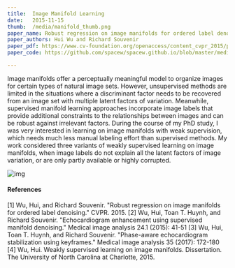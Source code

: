 ```yaml
---
title:  Image Manifold Learning
date:   2015-11-15
thumb:  /media/manifold_thumb.png
paper_name: Robust regression on image manifolds for ordered label denoising
paper_authors: Hui Wu and Richard Souvenir
paper_pdf: https://www.cv-foundation.org/openaccess/content_cvpr_2015/papers/Wu_Robust_Regression_on_2015_CVPR_paper.pdf
paper_code: https://github.com/spacew/spacew.github.io/blob/master/media/h3r.zip?raw=true

---
```

Image manifolds offer a perceptually meaningful model to organize images for
certain types of natural image sets. However, unsupervised methods are limited in the
situations where a discriminant factor needs to be recovered from an image set with
multiple latent factors of variation. Meanwhile, supervised manifold learning 
approaches incorporate image labels that provide additional constraints to the relationships between
images and can be robust against irrelevant factors. During the course of my PhD 
study, I was very interested in learning on image manifolds with weak supervision, 
which needs much less manual labeling effort than supervised methods. 
My work considered three variants of weakly supervised learning on image manifolds, 
when image labels do not explain all the latent factors of image variation, 
or are only partly available or highly corrupted.

<!--more-->

<img alt="img" src="{{site.baseurl}}/media/manifold.png">


#### References

[1] Wu, Hui, and Richard Souvenir. "Robust regression on image manifolds for ordered label denoising." CVPR. 2015.
[2] Wu, Hui, Toan T. Huynh, and Richard Souvenir. "Echocardiogram enhancement using supervised manifold denoising." Medical image analysis 24.1 (2015): 41-51
[3] Wu, Hui, Toan T. Huynh, and Richard Souvenir. "Phase-aware echocardiogram stabilization using keyframes." Medical image analysis 35 (2017): 172-180
[4] Wu, Hui. Weakly supervised learning on image manifolds. Dissertation. The University of North Carolina at Charlotte, 2015.

